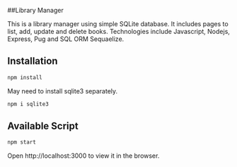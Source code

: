 ##Library Manager

This is a library manager using simple SQLite database. It includes pages to list, add, update and delete books. Technologies include Javascript, Nodejs, Express, Pug and SQL ORM Sequaelize.

## Installation



```bash
npm install
```
May need to install sqlite3 separately.
```bash
npm i sqlite3
```


## Available Script
```bash
npm start
```
Open http://localhost:3000 to view it in the browser.
